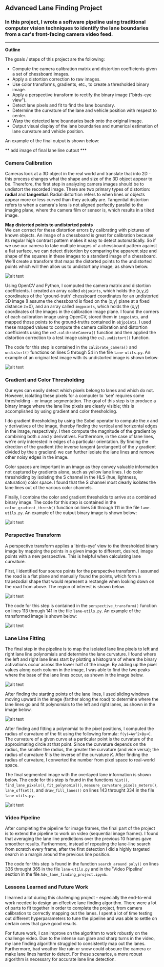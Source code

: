 ## Advanced Lane Finding Project

### In this project, I wrote a software pipeline using traditional computer vision techniques to identify the lane boundaries from a car's front-facing camera video feed.

---

**Outline**

The goals / steps of this project are the following:

* Compute the camera calibration matrix and distortion coefficients given a set of chessboard images.
* Apply a distortion correction to raw images.
* Use color transforms, gradients, etc., to create a thresholded binary image.
* Apply a perspective transform to rectify the binary image ("birds-eye view").
* Detect lane pixels and fit to find the lane boundary.
* Determine the curvature of the lane and vehicle position with respect to center.
* Warp the detected lane boundaries back onto the original image.
* Output visual display of the lane boundaries and numerical estimation of lane curvature and vehicle position.

An example of the final output is shown below:

** add image of final lane line output ***

[//]: # (Image References)

[image1]: ./img/output_images/cal_undist.jpg "cal_undist"
[image2]: ./img/output_images/test_undist.jpg "test_undist"
[image3]: ./img/output_images/test_binary.jpg "test_binary"
[image4]: ./img/output_images/test_roi.jpg "test_roi"
[image5]: ./img/output_images/test_binary_warped.jpg "test_binary_warped"
[image6]: ./img/output_images/test_histogram.jpg "test_histogram"
[image7]: ./img/output_images/test_polynomial.jpg "test_polynomial"
[image8]: ./img/output_images/test_final.jpg "test_final"
[video1]: ./project_video.mp4 "Video"

### Camera Calibration

Cameras look at a 3D object in the real world and translate that into 2D - this process changes what the shape and size of the 3D object appear to be. Therefore, the first step in analyzing camera images should be to undistort the recorded image. There are two primary types of distortion: **radial** and **tangential**. Radial distortion refers to when lines or objects appear more or less curved than they actually are. Tangential distortion refers to when a camera's lens is not aligned perfectly parallel to the imaging plane, where the camera film or sensor is, which results in a tilted image. 
  
**Map distorted points to undistorted points**       
We can correct for these distortion errors by calibrating with pictures of known objects. An image of a chessboard is great for calibration because its regular high contrast pattern makes it easy to detect automatically. So if we use our camera to take multiple images of a chessboard pattern against a flat surface, we can detect distortion by comparing the apparent size and shape of the squares in these images to a standard image of a chessboard. We'll create a transform that maps the distorted points to the undistorted points which will then allow us to undistort any image, as shown below.

![alt text][image1]

Using OpenCV and Python, I computed the camera matrix and distortion coefficients. I created an array called `objpoints`, which holds the (x,y,z) coordinates of the 'ground-truth' chessboard coordinates for an undistorted 3D image (I assume the chessboard is fixed on the (x,y) plane at a fixed distance z=0), and an array called `imgpoints`, which holds the (x,y) coordinates of the images in the calibration image plane. I found the corners of each calibration image using OpenCV, stored them in `imgpoints`, and mapped those points to the ground-truths contained in `objpoints`. I used these mapped values to compute the camera calibration and distortion coefficients using the `cv2.calibrateCamera()` function and then applied the distortion correction to a test image using the `cv2.undistort()` function.

The code for this step is contained in the `calibrate_camera()` and `undistort()` functions on lines 5 through 54 in the file `lane-utils.py`. An example of an original test image with its undistorted image is shown below:

![alt text][image2]


### Gradient and Color Thresholding
Our eyes can easily detect which pixels belong to lanes and which do not. However, isolating these pixels for a computer to 'see' requires some thresholding - or image segmentation. The goal of this step is to produce a binary image where the lane line pixels are clearly visible; this is accomplished by using gradient and color thresholding. 

I do gradient thresholding by using the Sobel operator to compute the *x* and *y* derivatives of the image, thereby finding the vertical and horizontal edges in the image, respectively. I then compute the magnitude of the gradient by combining both *x* and *y* derivatives. Furthermore, in the case of lane lines, we're only interested in edges of a particular orientation. By finding the direction of the gradient (the inverse tangent (arctangent) of the *y* gradient divided by the *x* gradient) we can further isolate the lane lines and remove other noisy edges in the image.

Color spaces are important in an image as they convey valuable information not captured by gradients alone, such as yellow lane lines. I do color thresholding by isolating the S channel in the HLS (hue, lightness, saturation) color space. I found that the S channel most clearly isolates the lane lines out of the various color channels. 

Finally, I combine the color and gradient thresholds to arrive at a combined binary image. The code for this step is contained in the `color_gradient_thresh()` function on lines 56 through 111 in the file `lane-utils.py`. An example of the output binary image is shown below:

![alt text][image3]

### Perspective Transform
A perspective transform applies a 'birds-eye' view to the thresholded binary image by mapping the points in a given image to different, desired, image points with a new perspective. This is helpful when calculating lane curvature. 

First, I identified four source points for the perspective transform. I assumed the road is a flat plane and manually found the points, which form a trapezodial shape that would represent a rectangle when looking down on the road from above. The region of interest is shown below.

![alt text][image4]

The code for this step is contained in the `perspective_transform()` function on lines 113 through 141 in the file `lane-utils.py`. An example of the transformed image is shown below:

![alt text][image5]

### Lane Line Fitting
The final step in the pipeline is to map the isolated lane line pixels to left and right lane line polynomials and determine the lane curvature. I found where the left and right lane lines start by plotting a histogram of where the binary activations occur across the lower half of the image. By adding up the pixel values along each column in the image, I was able to find the two peaks where the base of the lane lines occur, as shown in the image below.

![alt text][image6]

After finding the starting points of the lane lines, I used sliding windows moving upward in the image (farther along the road) to determine where the lane lines go and fit polynomials to the left and right lanes, as shown in the image below.

![alt text][image7]

After finding and fitting a polynomial to the pixel positions, I computed the radius of curvature of the fit using the following formula: `f(y)=Ay^2+By+C`. The curvature of a given curve at a particular point is the curvature of the approximating circle at that point. Since the curvature depends on the radius, the smaller the radius, the greater the curvature (and vice versa); the radius of curvature *R* is the inverse of the curvature *K*. After finding the radius of curvature, I converted the number from pixel space to real-world space. 

The final segmented image with the overlayed lane information is shown below. The code for this step is found in the functions `hist()`, `find_lane_pixels()`, `fit_polynomial()`, `measure_curvature_pixels_meters()`, `lane_offset()`, and `draw_fill_lanes()` on lines 143 throught 334 in the file `lane-utils.py`.

![alt text][image8]

### Video Pipeline
After completing the pipeline for image frames, the final part of the project is to extend the pipeline to work on video (sequential image frames). I found that averaging the lane line predictions over the previous 10 frames gave smoother results. Furthermore, instead of repeating the lane-line search from scratch every frame, after the first detection I did a highly targeted search in a margin around the previous line position.

The code for this step is found in the function `search_around_poly()` on lines 336 throught 365 in the file `lane-utils.py` and in the 'Video Pipeline' section in the file `Adv_lane_finding_project.ipynb`.

### Lessons Learned and Future Work
I learned a lot during this challenging project - especially the end-to-end work needed to design an effective lane finding algorithm. There were a lot of parts to fit together in order to complete the project, from camera calibration to correctly mapping out the lanes. I spent a lot of time testing out different hyperparameters to tune the pipeline and was able to settle on certain ones that gave good results.

For future work, I can improve on the algorithm to work robustly on the challenge video. Due to the intense sun glare and sharp turns in the video, my lane finding algorithm struggled to consistently map out the lanes. Furthermore, bad weather like rain or snow could obscure the camera or make lane lines harder to detect. For these scenarios, a more robust algorithm is necessary for accurate lane line detection.
